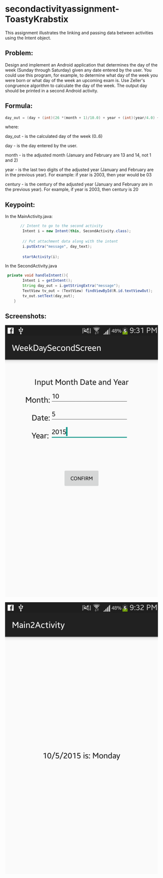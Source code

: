 # secondactivityassignment-ToastyKrabstix

This assignment illustrates the linking and passing data between activities using the Intent object.

## Problem:

Design and implement an Android application that determines the day of the week (Sunday through Saturday) given any date entered by the user. You could use this program, for example, to determine what day of the week you were born or what day of the week an upcoming exam is. Use Zeller's congruence algorithm to calculate the day of the week. The output day should be printed in a second Android activity.

## Formula:

```Java
day_out = (day + (int)(26 *(month + 1)/10.0) + year + (int)(year/4.0) + (int)(century/4.0) + 5 * century ) % 7;
```

where:

day_out - is the calculated day of the week (0..6) 

day     - is the day entered by the user.

month   - is the adjusted month (January and February are 13 and 14, not 1 and 2)

year    - is the last two digits of the adjusted year (January and February are in the previous year). For example: if year is 2003, then year would be 03

century - is the century of the adjusted year (January and February are in the previous year). For example, if year is 2003, then century is 20


## Keypoint:

In the MainActivity.java:

```Java
       // Intent to go to the second activity
        Intent i = new Intent(this, SecondActivity.class);

        // Put attachment data along with the intent
        i.putExtra("message", day_text);

        startActivity(i);
```

In the SecondActivity.java

```Java
 private void handleIntent(){
        Intent i = getIntent();
        String day_out = i.getStringExtra("message");
        TextView tv_out = (TextView) findViewById(R.id.textViewOut);
        tv_out.setText(day_out);
    }
```


## Screenshots:

![alt tag](https://github.com/DeLaSalleUniversity-Manila/secondactivityassignment-ToastyKrabstix/blob/master/device-2015-10-05-213154.png)

![alt tag](https://github.com/DeLaSalleUniversity-Manila/secondactivityassignment-ToastyKrabstix/blob/master/device-2015-10-05-213228.png)
